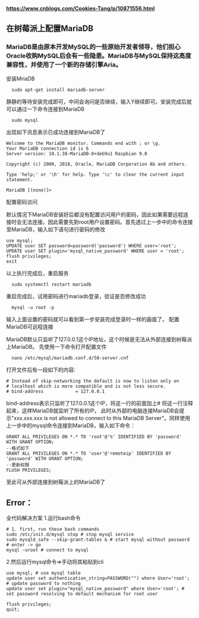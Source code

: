 #### https://www.cnblogs.com/Cookies-Tang/p/10871556.html


## 在树莓派上配置MariaDB


### MariaDB是由原本开发MySQL的一些原始开发者领导，他们担心Oracle收购MySQL后会有一些隐患。MariaDB与MySQL保持这高度兼容性，并使用了一个新的存储引擎Aria。
安装MriaDB

      sudo apt-get install mariadb-server 
静静的等待安装完成即可，中间会询问是否继续，输入Y继续即可。安装完成后就可以通过一下命令连接到MariaDB

      sudo mysql 

出现如下讯息表示已成功连接到MariaDB了
```
Welcome to the MariaDB monitor. Commands end with ; or \g. 
Your MariaDB connection id is 6 
Server version: 10.1.38-MariaDB-0+deb9u1 Raspbian 9.0 

Copyright (c) 2000, 2018, Oracle, MariaDB Corporation Ab and others. 

Type 'help;' or '\h' for help. Type '\c' to clear the current input statement. 
```
    MariaDB [(none)]> 

配置密码访问

默认情况下MariaDB安装好后都没有配置访问用户的密码，因此如果需要远程连接时会无法连接。因此需要先對root用户设置密码。首先透过上一步中的命令连接至MariaDB，输入如下语句进行密码的修改
```
use mysql; 
UPDATE user SET password=password('password') WHERE user='root'; 
UPDATE user SET plugin='mysql_native_password' WHERE user = 'root'; 
flush privileges; 
exit 
```
以上执行完成后，重启服务

      sudo systemctl restart mariadb 

重启完成后，试用密码进行mariadb登录，验证是否修改成功

      mysql -u root -p 

输入上面设置的密码就可以看到第一步安装完成登录时一样的画面了。
配置MariaDB可远程连接

MariaDB默认只监听了127.0.0.1这个IP地址，这个时候是无法从外部连接到树莓派上MariaDB。
先使用一下命令打开配置文件

      nano /etc/mysql/mariadb.conf.d/50-server.cnf

打开文件后有一段如下的内容:
```
# Instead of skip-networking the default is now to listen only on
# localhost which is more compatible and is not less secure.
# bind-address            = 127.0.0.1
```
bind-address表示只监听了127.0.0.1这个IP，将这一行的前面加上# 将这一行注释起来，这样MariaDB就监听了所有的IP。
此时从外部的电脑连接MariaDB会提示"xxx.xxx.xxx is not allowed to connect to this MariaDB Server"。同样使用上一步中的mysql命令连接到MariaDB，输入如下命令：
```
GRANT ALL PRIVILEGES ON *.* TO 'root'@'%' IDENTIFIED BY 'password' WITH GRANT OPTION;
--格式如下
GRANT ALL PRIVILEGES ON *.* TO 'user'@'remoteip' IDENTIFIED BY 'password' WITH GRANT OPTION;
--更新权限
FLUSH PRIVILEGES;
```

至此可从外部连接到树莓派上的MariaDB了




## Error：
全代码解决方案
1.运行bash命令
```
# 1. first, run these bash commands
sudo /etc/init.d/mysql stop # stop mysql service
sudo mysqld_safe --skip-grant-tables & # start mysql without password
# enter -> go
mysql -uroot # connect to mysql
```
2.然后运行mysql命令=>手动将其粘贴到cli
```
use mysql; # use mysql table
update user set authentication_string=PASSWORD("") where User='root'; # update password to nothing
update user set plugin="mysql_native_password" where User='root'; # set password resolving to default mechanism for root user

flush privileges;
quit;
```
  
